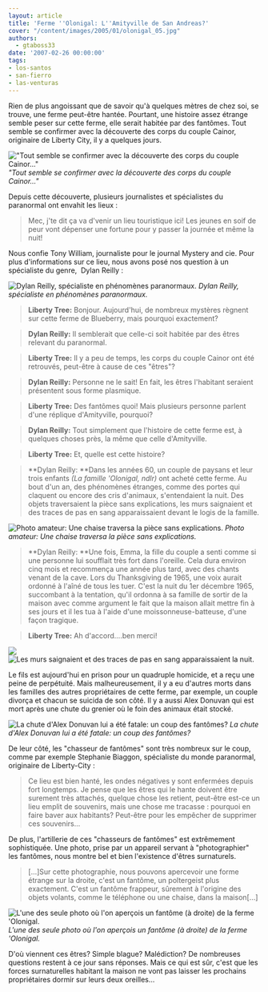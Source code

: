 ```yaml
---
layout: article
title: 'Ferme ''Olonigal: L''Amityville de San Andreas?'
cover: "/content/images/2005/01/olonigal_05.jpg"
authors:
  - gtaboss33
date: '2007-02-26 00:00:00'
tags:
- los-santos
- san-fierro
- las-venturas
---
```


Rien de plus angoissant que de savoir qu'à quelques mètres de chez soi, se trouve, une ferme peut-être hantée. Pourtant, une histoire assez étrange semble peser sur cette ferme, elle serait habitée par des fantômes. Tout semble se confirmer avec la découverte des corps du couple Cainor, originaire de Liberty City, il y a quelques jours.

!["Tout semble se confirmer avec la découverte des corps du couple Cainor..."](/content/images/2005/01/olonigal_06.jpg)
_"Tout semble se confirmer avec la découverte des corps du couple Cainor..."_

Depuis cette découverte, plusieurs journalistes et spécialistes du paranormal ont envahit les lieux :

> Mec, j'te dit ça va d'venir un lieu touristique ici! Les jeunes en soif de peur vont dépenser&nbsp;une fortune pour y passer la journée et même la nuit!

Nous confie Tony William, journaliste pour le journal Mystery and cie. Pour plus d'informations sur ce lieu, nous avons posé nos question à un spécialiste du genre, &nbsp;Dylan Reilly :

![Dylan Reilly, spécialiste en phénomènes paranormaux.](/content/images/2005/01/olonigal_12.jpg)
_Dylan Reilly, spécialiste en phénomènes paranormaux._

> **Liberty Tree:** Bonjour. Aujourd'hui, de nombreux mystères règnent sur cette ferme de Blueberry, mais pourquoi exactement?

> **Dylan Reilly:** Il semblerait que celle-ci soit habitée par des êtres relevant du paranormal.

> **Liberty Tree:** Il y a peu de temps, les corps du couple Cainor ont été retrouvés, peut-être à cause de ces "êtres"?

> **Dylan Reilly:** Personne ne le sait! En fait, les êtres l'habitant seraient présentent sous forme plasmique.

> **Liberty Tree:** Des fantômes quoi! Mais plusieurs personne parlent d'une réplique d'Amityville, pourquoi?

> **Dylan Reilly:** Tout simplement que l'histoire de cette ferme est, à quelques choses près, la même que celle d'Amityville.

> **Liberty Tree:** Et, quelle est cette histoire?

> \*\*Dylan Reilly: \*\*Dans les années 60, un couple de paysans et leur trois enfants _(La famille 'Olonigal, ndlr)_ ont acheté cette ferme. Au bout d'un an, des phénomènes étranges, comme des portes qui claquent ou encore des cris d'animaux,&nbsp;s'entendaient la nuit. Des objets traversaient la pièce sans explications, les murs saignaient&nbsp;et des traces de pas en sang apparaissaient devant le logis de la famille.

![Photo amateur: Une chaise traversa la pièce sans explications.](/content/images/2005/01/olonigal_01.jpg)
_Photo amateur: Une chaise traversa la pièce sans explications._

> \*\*Dylan Reilly: \*\*Une fois, Emma, la fille du couple a senti comme si une personne lui soufflait très fort dans l'oreille. Cela dura environ cinq mois et recommença une année plus tard, avec des chants venant de la cave.&nbsp;Lors du Thanksgiving de 1965, une voix aurait ordonné à l'aîné de tous les tuer. C'est la nuit du&nbsp;1er décembre 1965, succombant à la tentation, qu'il ordonna à sa famille de sortir de la maison avec comme argument le fait que la maison allait mettre fin à ses jours&nbsp;et il les tua à l'aide d'une moissonneuse-batteuse, d'une façon tragique.

> **Liberty Tree:** Ah d'accord....ben merci!

![](/content/images/2005/01/olonigal_10.jpg) 
 ![Les murs saignaient et des traces de pas en sang apparaissaient la nuit.](/content/images/2005/01/olonigal_04.jpg)

Le fils est aujourd'hui en prison pour un quadruple homicide, et a reçu une peine de perpétuité. Mais malheureusement, il y a eu d'autres morts dans les familles des autres&nbsp;propriétaires de cette ferme, par exemple, un couple divorça et chacun se suicida de son côté. Il y a aussi Alex Donuvan qui est mort après une chute du grenier où le foin des animaux était stocké.

![La chute d'Alex Donuvan lui a été fatale: un coup des fantômes?](/content/images/2005/01/olonigal_03.jpg)
_La chute d'Alex Donuvan lui a été fatale: un coup des fantômes?_

De leur côté, les "chasseur de fantômes" sont très nombreux sur le coup, comme par exemple&nbsp;Stephanie Biaggon, spécialiste du monde paranormal, originaire de Liberty-City :

> Ce lieu est bien hanté, les ondes négatives y sont enfermées depuis fort longtemps. Je pense que les êtres qui le hante doivent être surement très attachés, quelque chose les retient, peut-être est-ce un lieu emplit de souvenirs, mais une chose me tracasse : pourquoi en faire baver aux habitants? Peut-être pour les empêcher de supprimer ces souvenirs...

De plus, l'artillerie de ces "chasseurs de fantômes" est extrêmement sophistiquée. Une photo, prise par un appareil servant à "photographier" les fantômes, nous montre bel et bien l'existence d'êtres surnaturels.

> [...]Sur cette photographie, nous pouvons apercevoir une forme étrange sur la droite, c'est un fantôme, un poltergeist plus exactement. C'est un fantôme frappeur, sûrement à l'origine des objets volants, comme le téléphone ou une chaise,&nbsp;dans la maison[...]

![L'une des seule photo où l'on aperçois un fantôme (à droite) de la ferme 'Olonigal.](/content/images/2005/01/olonigal_09.jpg)
_L'une des seule photo où l'on aperçois un fantôme (à droite) de la ferme 'Olonigal._[](/content/images/2005/01/olonigal_07.jpg)

D'où viennent ces êtres? Simple blague?&nbsp;Malédiction? De nombreuses questions restent à ce jour sans réponses. Mais ce qui est sûr, c'est que les forces surnaturelles habitant la maison ne vont pas laisser les prochains propriétaires dormir sur leurs deux oreilles...